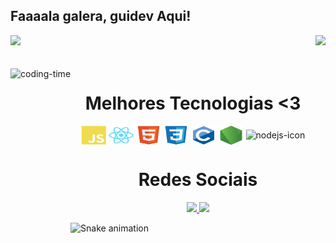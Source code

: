 ## Faaaala galera, guidev Aqui!

<div>
  
  <img  height="180em" src="https://github-readme-stats.vercel.app/api?username=guilherme&show_icons=true&theme=great-gatsby&include_all_commits=true&count_private=true"/>
  <img align="right" height="180em" src="https://github-readme-stats.vercel.app/api/top-langs/?username=guilhermeGF&layout=compact&langs_count=16&theme=great-gatsby"/>
</div>
<br>

<div  align="center"> 
  <div style="display: inline_block"><br>
    <img align="left" height="250" alt="coding-time" src="code.gif">
    <h1 align="center">Melhores Tecnologias <3</h1>
    <img align="center" height="30" width="40" alt="js"  src="https://raw.githubusercontent.com/devicons/devicon/master/icons/javascript/javascript-plain.svg">
    <img align="center" height="30" width="40" alt="react" src="https://raw.githubusercontent.com/devicons/devicon/master/icons/react/react-original.svg">
    <img align="center" height="30" width="40" alt="html" src="https://raw.githubusercontent.com/devicons/devicon/master/icons/html5/html5-original.svg">
    <img align="center" height="30" width="40" alt="css-icon" src="https://raw.githubusercontent.com/devicons/devicon/master/icons/css3/css3-original.svg">
    <img align="center" height="30" width="40" alt="c-icon" src="https://raw.githubusercontent.com/devicons/devicon/master/icons/c/c-original.svg">
    <img align="center" height="30" width="40" alt="nodejs-icon" src="https://raw.githubusercontent.com/devicons/devicon/master/icons/nodejs/nodejs-original.svg">
    <img align="center" height="30" width="40" alt="nodejs-icon" src="https://raw.githubusercontent.com/jmnote/z-icons/master/svg/cpp.svg">
   </div>
    
  
  <h1 align="center">Redes Sociais</h1>
    <a href = "mailto: jhonataguilherme942@gmail.com">
      <img width="30" src="gmail.svg">
    </a>
    <a href = "https://www.linkedin.com/in/guilherme-jhonata-166219244//">
      <img width="25" src="linkedin.svg">
    </a>
  
  
</div>
  
![Snake animation](https://github.com/LuigiGF/LuigiGF/blob/output/github-contribution-grid-snake.svg)
